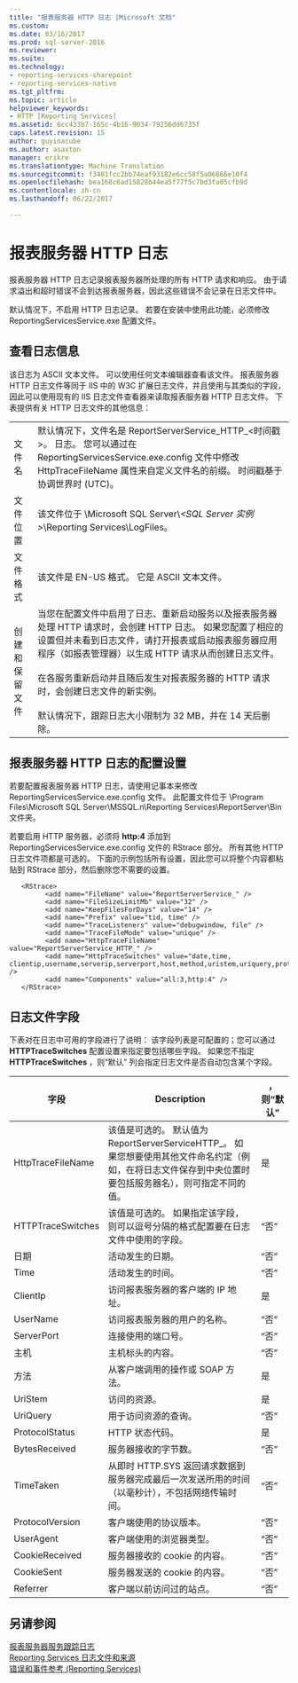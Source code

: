 ```yaml
---
title: "报表服务器 HTTP 日志 |Microsoft 文档"
ms.custom: 
ms.date: 03/16/2017
ms.prod: sql-server-2016
ms.reviewer: 
ms.suite: 
ms.technology:
- reporting-services-sharepoint
- reporting-services-native
ms.tgt_pltfrm: 
ms.topic: article
helpviewer_keywords:
- HTTP [Reporting Services]
ms.assetid: 6cc433b7-165c-4b16-9034-79256dd6735f
caps.latest.revision: 15
author: guyinacube
ms.author: asaxton
manager: erikre
ms.translationtype: Machine Translation
ms.sourcegitcommit: f3481fcc2bb74eaf93182e6cc58f5a06666e10f4
ms.openlocfilehash: bea168c6ad15828b44ea5f77f5c7bd3fa05cfb9d
ms.contentlocale: zh-cn
ms.lasthandoff: 06/22/2017

---
```

# <a name="report-server-http-log"></a>报表服务器 HTTP 日志
  报表服务器 HTTP 日志记录报表服务器所处理的所有 HTTP 请求和响应。 由于请求溢出和超时错误不会到达报表服务器，因此这些错误不会记录在日志文件中。  
  
 默认情况下，不启用 HTTP 日志记录。 若要在安装中使用此功能，必须修改 ReportingServicesService.exe 配置文件。  
  
## <a name="viewing-log-information"></a>查看日志信息  
 该日志为 ASCII 文本文件。 可以使用任何文本编辑器查看该文件。 报表服务器 HTTP 日志文件等同于 IIS 中的 W3C 扩展日志文件，并且使用与其类似的字段，因此可以使用现有的 IIS 日志文件查看器来读取报表服务器 HTTP 日志文件。 下表提供有关 HTTP 日志文件的其他信息：  
  
|||  
|-|-|  
|文件名|默认情况下，文件名是 ReportServerService_HTTP_\<时间戳 >。 日志。 您可以通过在 ReportingServicesService.exe.config 文件中修改 HttpTraceFileName 属性来自定义文件名的前缀。 时间戳基于协调世界时 (UTC)。|  
|文件位置|该文件位于 \Microsoft SQL Server\\*\<SQL Server 实例 >*\Reporting Services\LogFiles。|  
|文件格式|该文件是 EN-US 格式。 它是 ASCII 文本文件。|  
|创建和保留文件|当您在配置文件中启用了日志、重新启动服务以及报表服务器处理 HTTP 请求时，会创建 HTTP 日志。 如果您配置了相应的设置但并未看到日志文件，请打开报表或启动报表服务器应用程序（如报表管理器）以生成 HTTP 请求从而创建日志文件。<br /><br /> 在各服务重新启动并且随后发生对报表服务器的 HTTP 请求时，会创建日志文件的新实例。<br /><br /> 默认情况下，跟踪日志大小限制为 32 MB，并在 14 天后删除。|  
  
## <a name="configuration-settings-for-report-server-http-log"></a>报表服务器 HTTP 日志的配置设置  
 若要配置报表服务器 HTTP 日志，请使用记事本来修改 ReportingServicesService.exe.config 文件。 此配置文件位于 \Program Files\Microsoft SQL Server\MSSQL.n\Reporting Services\ReportServer\Bin 文件夹。  
  
 若要启用 HTTP 服务器，必须将 **http:4** 添加到 ReportingServicesService.exe.config 文件的 RStrace 部分。 所有其他 HTTP 日志文件项都是可选的。 下面的示例包括所有设置，因此您可以将整个内容都粘贴到 RStrace 部分，然后删除您不需要的设置。  
  
```  
   <RStrace>  
         <add name="FileName" value="ReportServerService_" />  
         <add name="FileSizeLimitMb" value="32" />  
         <add name="KeepFilesForDays" value="14" />  
         <add name="Prefix" value="tid, time" />  
         <add name="TraceListeners" value="debugwindow, file" />  
         <add name="TraceFileMode" value="unique" />  
         <add name="HttpTraceFileName" value="ReportServerService_HTTP_" />  
         <add name="HttpTraceSwitches" value="date,time, clientip,username,serverip,serverport,host,method,uristem,uriquery,protocolstatus,bytesreceived,timetaken,protocolversion,useragent,cookiereceived,cookiesent,referrer" />  
         <add name="Components" value="all:3,http:4" />  
   </RStrace>  
```  
  
## <a name="log-file-fields"></a>日志文件字段  
 下表对在日志中可用的字段进行了说明： 该字段列表是可配置的；您可以通过 **HTTPTraceSwitches** 配置设置来指定要包括哪些字段。 如果您不指定 **HTTPTraceSwitches** ，则“默认” 列会指定日志文件是否自动包含某个字段。  
  
|字段|Description|，则“默认”|  
|-----------|-----------------|-------------|  
|HttpTraceFileName|该值是可选的。 默认值为 ReportServerServiceHTTP_。 如果您想要使用其他文件命名约定（例如，在将日志文件保存到中央位置时要包括服务器名），则可指定不同的值。|是|  
|HTTPTraceSwitches|该值是可选的。 如果指定该字段，则可以逗号分隔的格式配置要在日志文件中使用的字段。|“否”|  
|日期|活动发生的日期。|“否”|  
|Time|活动发生的时间。|“否”|  
|ClientIp|访问报表服务器的客户端的 IP 地址。|是|  
|UserName|访问报表服务器的用户的名称。|“否”|  
|ServerPort|连接使用的端口号。|“否”|  
|主机|主机标头的内容。|“否”|  
|方法|从客户端调用的操作或 SOAP 方法。|是|  
|UriStem|访问的资源。|是|  
|UriQuery|用于访问资源的查询。|“否”|  
|ProtocolStatus|HTTP 状态代码。|是|  
|BytesReceived|服务器接收的字节数。|“否”|  
|TimeTaken|从即时 HTTP.SYS 返回请求数据到服务器完成最后一次发送所用的时间（以毫秒计），不包括网络传输时间。|“否”|  
|ProtocolVersion|客户端使用的协议版本。|“否”|  
|UserAgent|客户端使用的浏览器类型。|“否”|  
|CookieReceived|服务器接收的 cookie 的内容。|“否”|  
|CookieSent|服务器发送的 cookie 的内容。|“否”|  
|Referrer|客户端以前访问过的站点。|“否”|  
  
## <a name="see-also"></a>另请参阅  
 [报表服务器服务跟踪日志](../../reporting-services/report-server/report-server-service-trace-log.md)   
 [Reporting Services 日志文件和来源](../../reporting-services/report-server/reporting-services-log-files-and-sources.md)   
 [错误和事件参考 (Reporting Services)](../../reporting-services/troubleshooting/errors-and-events-reference-reporting-services.md)  
  
  

